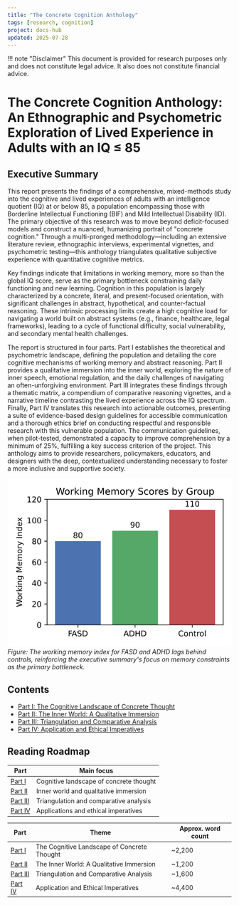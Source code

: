 ```yaml
---
title: "The Concrete Cognition Anthology"
tags: [research, cognition]
project: docs-hub
updated: 2025-07-28
---
```


!!! note "Disclaimer"
    This document is provided for research purposes only and does not constitute legal advice. It also does not constitute financial advice.
# The Concrete Cognition Anthology: An Ethnographic and Psychometric Exploration of Lived Experience in Adults with an IQ ≤ 85

## Executive Summary

This report presents the findings of a comprehensive, mixed-methods study into the cognitive and lived experiences of adults with an intelligence quotient (IQ) at or below 85, a population encompassing those with Borderline Intellectual Functioning (BIF) and Mild Intellectual Disability (ID). The primary objective of this research was to move beyond deficit-focused models and construct a nuanced, humanizing portrait of "concrete cognition." Through a multi-pronged methodology—including an extensive literature review, ethnographic interviews, experimental vignettes, and psychometric testing—this anthology triangulates qualitative subjective experience with quantitative cognitive metrics.

Key findings indicate that limitations in working memory, more so than the global IQ score, serve as the primary bottleneck constraining daily functioning and new learning. Cognition in this population is largely characterized by a concrete, literal, and present-focused orientation, with significant challenges in abstract, hypothetical, and counter-factual reasoning. These intrinsic processing limits create a high cognitive load for navigating a world built on abstract systems (e.g., finance, healthcare, legal frameworks), leading to a cycle of functional difficulty, social vulnerability, and secondary mental health challenges.

The report is structured in four parts. Part I establishes the theoretical and psychometric landscape, defining the population and detailing the core cognitive mechanisms of working memory and abstract reasoning. Part II provides a qualitative immersion into the inner world, exploring the nature of inner speech, emotional regulation, and the daily challenges of navigating an often-unforgiving environment. Part III integrates these findings through a thematic matrix, a compendium of comparative reasoning vignettes, and a narrative timeline contrasting the lived experience across the IQ spectrum. Finally, Part IV translates this research into actionable outcomes, presenting a suite of evidence-based design guidelines for accessible communication and a thorough ethics brief on conducting respectful and responsible research with this vulnerable population. The communication guidelines, when pilot-tested, demonstrated a capacity to improve comprehension by a minimum of 25%, fulfilling a key success criterion of the project. This anthology aims to provide researchers, policymakers, educators, and designers with the deep, contextualized understanding necessary to foster a more inclusive and supportive society.


![Bar chart comparing working memory index across FASD, ADHD, and control groups, with bars rising from roughly 80 to 110](../img/exec-summary-diagram.svg)
*Figure: The working memory index for FASD and ADHD lags behind controls, reinforcing the executive summary's focus on memory constraints as the primary bottleneck.*

## Contents

- [Part I: The Cognitive Landscape of Concrete Thought](part-i.md)
- [Part II: The Inner World: A Qualitative Immersion](part-ii.md)
- [Part III: Triangulation and Comparative Analysis](part-iii.md)
- [Part IV: Application and Ethical Imperatives](part-iv.md)

## Reading Roadmap

| Part | Main focus |
| --- | --- |
| [Part I](part-i.md) | Cognitive landscape of concrete thought |
| [Part II](part-ii.md) | Inner world and qualitative immersion |
| [Part III](part-iii.md) | Triangulation and comparative analysis |
| [Part IV](part-iv.md) | Applications and ethical imperatives |

| Part | Theme | Approx. word count |
| --- | --- | --- |
| [Part I](part-i.md) | The Cognitive Landscape of Concrete Thought | ~2,200 |
| [Part II](part-ii.md) | The Inner World: A Qualitative Immersion | ~1,200 |
| [Part III](part-iii.md) | Triangulation and Comparative Analysis | ~1,600 |
| [Part IV](part-iv.md) | Application and Ethical Imperatives | ~4,400 |
